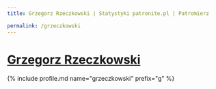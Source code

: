 ```yaml
---
title: Grzegorz Rzeczkowski | Statystyki patronite.pl | Patromierz

permalink: /grzeczkowski
---
```


# [Grzegorz Rzeczkowski](https://patronite.pl/grzeczkowski)

{% include profile.md name="grzeczkowski" prefix="g" %}
